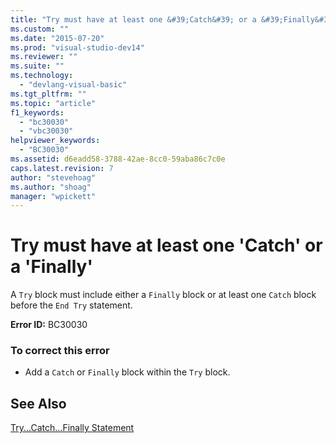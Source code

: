 ```yaml
---
title: "Try must have at least one &#39;Catch&#39; or a &#39;Finally&#39; | Microsoft Docs"
ms.custom: ""
ms.date: "2015-07-20"
ms.prod: "visual-studio-dev14"
ms.reviewer: ""
ms.suite: ""
ms.technology: 
  - "devlang-visual-basic"
ms.tgt_pltfrm: ""
ms.topic: "article"
f1_keywords: 
  - "bc30030"
  - "vbc30030"
helpviewer_keywords: 
  - "BC30030"
ms.assetid: d6eadd58-3788-42ae-8cc0-59aba86c7c0e
caps.latest.revision: 7
author: "stevehoag"
ms.author: "shoag"
manager: "wpickett"
---
```

# Try must have at least one &#39;Catch&#39; or a &#39;Finally&#39;
A `Try` block must include either a `Finally` block or at least one `Catch` block before the `End Try` statement.  
  
 **Error ID:** BC30030  
  
### To correct this error  
  
-   Add a `Catch` or `Finally` block within the `Try` block.  
  
## See Also  
 [Try...Catch...Finally Statement](../../visual-basic/language-reference/statements/try-catch-finally-statement.md)